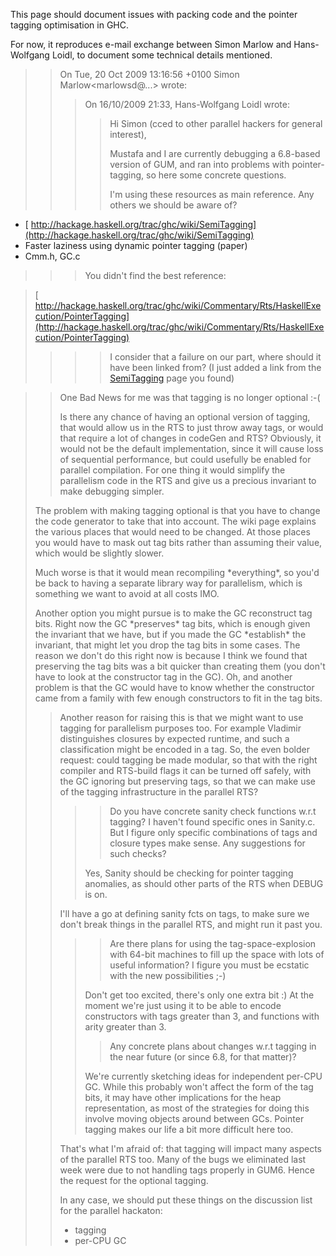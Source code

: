 
This page should document issues with packing code and the pointer tagging optimisation in GHC.



For now, it reproduces e-mail exchange between Simon Marlow and Hans-Wolfgang Loidl, to document some technical details mentioned. 


>
> >
> >
> > On Tue, 20 Oct 2009 13:16:56 +0100
> > Simon Marlow\<marlowsd@...\>  wrote:
> >
> >
> > >
> > >
> > > On 16/10/2009 21:33, Hans-Wolfgang Loidl wrote:
> > >
> > >
> > > >
> > > >
> > > > Hi Simon (cced to other parallel hackers for general interest),
> > > >
> > > >
> > > >
> > > > Mustafa and I are currently debugging a 6.8-based version of GUM,
> > > > and ran into problems with pointer-tagging, so here some concrete
> > > > questions.
> > > >
> > > >
> > > >
> > > > I'm using these resources as main reference. Any others we should be
> > > > aware of?
> > > >
> > > >
> > >
> >
>

- [ http://hackage.haskell.org/trac/ghc/wiki/SemiTagging](http://hackage.haskell.org/trac/ghc/wiki/SemiTagging)
- Faster laziness using dynamic pointer tagging (paper)
- Cmm.h, GC.c

>
> >
> > >
> > >
> > > You didn't find the best reference:
> > >
> > >
> >
>

>
>
> [ http://hackage.haskell.org/trac/ghc/wiki/Commentary/Rts/HaskellExecution/PointerTagging](http://hackage.haskell.org/trac/ghc/wiki/Commentary/Rts/HaskellExecution/PointerTagging)
>
>
> >
> > >
> > > >
> > > >
> > > > I consider that a failure on our part, where should it have been
> > > > linked from?  (I just added a link from the [SemiTagging](semi-tagging) page you
> > > > found)
> > > >
> > > >
> > >
> >
>

>
> >
> >
> > One Bad News for me was that tagging is no longer optional :-(
> >
> >
> >
> > Is there any chance of having an optional version of tagging, that
> > would allow us in the RTS to just throw away tags, or would that
> > require a lot of changes in codeGen and RTS? Obviously, it would
> > not be the default implementation, since it will cause loss of
> > sequential performance, but could usefully be enabled for parallel
> > compilation. For one thing it would simplify the parallelism code in
> > the RTS and give us a precious invariant to make debugging simpler.
> >
> >
>
>
> The problem with making tagging optional is that you have to change the code generator to take that into account.  The wiki page explains the various places that would need to be changed.  At those places you would have to mask out tag bits rather than assuming their value, which would be slightly slower.
>
>
>
> Much worse is that it would mean recompiling \*everything\*, so you'd be back to having a separate library way for parallelism, which is something we want to avoid at all costs IMO.
>
>
>
> Another option you might pursue is to make the GC reconstruct tag bits.  Right now the GC \*preserves\* tag bits, which is enough given the invariant that we have, but if you made the GC \*establish\* the invariant, that might let you drop the tag bits in some cases.  The reason we don't do this right now is because I think we found that preserving the tag bits was a bit quicker than creating them (you don't have to look at the constructor tag in the GC).  Oh, and another problem is that the GC would have to know whether the constructor came from a family with few enough constructors to fit in the tag bits.
>
>
> >
> >
> > Another reason for raising this is that we might want to use tagging for parallelism purposes too. For example Vladimir distinguishes closures by expected runtime, and such a classification might be encoded in a tag. So, the even bolder request: could tagging be made modular, so that with the right compiler and RTS-build flags it can be turned off safely, with the GC ignoring but preserving tags, so that we can make use of the tagging infrastructure in the parallel RTS?
> >
> >
> > >
> > > >
> > > >
> > > > Do you have concrete sanity check functions w.r.t tagging?
> > > > I haven't found specific ones in Sanity.c. But I figure only
> > > > specific combinations of tags and closure types make sense.
> > > > Any suggestions for such checks?
> > > >
> > > >
> > >
> > >
> > > Yes, Sanity should be checking for pointer tagging anomalies, as
> > > should other parts of the RTS when DEBUG is on.
> > >
> > >
> >
> >
> > I'll have a go at defining sanity fcts on tags, to make sure we don't
> > break things in the parallel RTS, and might run it past you.
> >
> >
> > >
> > > >
> > > >
> > > > Are there plans for using the tag-space-explosion with 64-bit
> > > > machines to fill up the space with lots of useful information?
> > > > I figure you must be ecstatic with the new possibilities ;-)
> > > >
> > > >
> > >
> > >
> > > Don't get too excited, there's only one extra bit :)   At the moment
> > > we're just using it to be able to encode constructors with tags
> > > greater than 3, and functions with arity greater than 3.
> > >
> > >
> > > >
> > > >
> > > > Any concrete plans about changes w.r.t tagging in the near
> > > > future (or since 6.8, for that matter)?
> > > >
> > > >
> > >
> > >
> > > We're currently sketching ideas for independent per-CPU GC.  While
> > > this probably won't affect the form of the tag bits, it may have
> > > other implications for the heap representation, as most of the
> > > strategies for doing this involve moving objects around between GCs.
> > > Pointer tagging makes our life a bit more difficult here too.
> > >
> > >
> >
> >
> > That's what I'm afraid of: that tagging will impact many aspects of
> > the parallel RTS too. Many of the bugs we eliminated last week were
> > due to not handling tags properly in GUM6.
> > Hence the request for the optional tagging.
> >
> >
> >
> > In any case, we should put these things on the discussion list for the
> > parallel hackaton:
> >
> >
> > - tagging
> > - per-CPU GC
>
>

